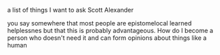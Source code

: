 a list of things I want to ask Scott Alexander

you say somewhere that most people are epistomelocal learned helplessnes but that this is probably advantageous. How do I become a person who doesn't need it and can form opinions about things like a human

